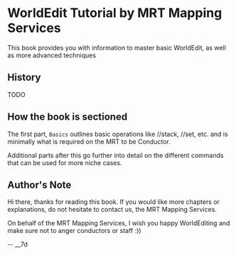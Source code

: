 # WorldEdit Tutorial by MRT Mapping Services

This book provides you with information to master basic WorldEdit, as well as more advanced techniques

## History

TODO

## How the book is sectioned

The first part, `Basics` outlines basic operations like //stack, //set, etc. and is minimally what is required on the MRT to be Conductor.

Additional parts after this go further into detail on the different commands that can be used for more niche cases.

## Author's Note

Hi there, thanks for reading this book. If you would like more chapters or explanations, do not hesitate to contact us, the MRT Mapping Services.

On behalf of the MRT Mapping Services, I wish you happy WorldEditing and make sure not to anger conductors or staff :))

-- \_\_7d
